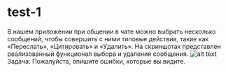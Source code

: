 # test-1
В нашем приложении при общении в чате можно выбрать несколько сообщений, чтобы совершить с ними типовые действия, такие как «Переслать», «Цитировать» и «Удалить». На скриншотах представлен реализованный функционал выбора и удаления сообщения.
![alt text]("images\Рисунок1.png")
Задача:
Пожалуйста, опишите ошибки, которые вы видите.
